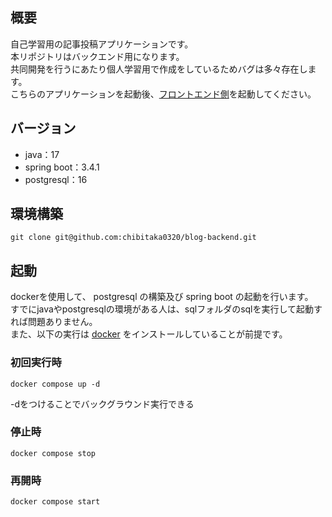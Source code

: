 ## 概要
自己学習用の記事投稿アプリケーションです。  
本リポジトリはバックエンド用になります。  
共同開発を行うにあたり個人学習用で作成をしているためバグは多々存在します。  
こちらのアプリケーションを起動後、[フロントエンド側](https://github.com/chibitaka0320/blog-frontend)を起動してください。

## バージョン
* java：17
* spring boot：3.4.1
* postgresql：16

## 環境構築
```
git clone git@github.com:chibitaka0320/blog-backend.git
```

## 起動
dockerを使用して、 postgresql の構築及び spring boot の起動を行います。  
すでにjavaやpostgresqlの環境がある人は、sqlフォルダのsqlを実行して起動すれば問題ありません。  
また、以下の実行は [docker](https://docs.docker.com/get-started/get-docker/) をインストールしていることが前提です。  

### 初回実行時
```
docker compose up -d
```
-dをつけることでバックグラウンド実行できる  

### 停止時
```
docker compose stop
```

### 再開時
```
docker compose start
```
